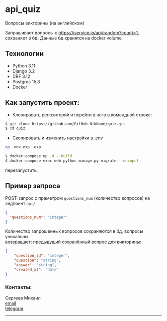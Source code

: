 
# api_quiz
Вопросы викторины (на английском)  

Запрашивает вопросы с https://jservice.io/api/random?count=1, сохраняет в бд.
Данные бд хранятся на docker volume

## Технологии
- Python 3.11
- Django 3.2
- DRF 3.12
- Postgres 15.3
- Docker


## Как запустить проект:
- Клонировать репозиторий и перейти в него в командной строке:
```bash
$ git clone https://github.com/GitHub-NikName/quiz.git
$ cd quiz
```
- Скопировать и изменить настройки в .env
```bash
cp .env.exp .exp
````

```bash
$ docker-compose up -d --build
$ docker-compose exec web python manage.py migrate --noinput
````
перезапустить.  

## Пример запроса

POST-запрос с праметром `questions_num` (количество вопросов) на эндпоинт `api/`

```json
{
  "questions_num": "integer"
}
```
Количество запрошенных вопросов сохраняются в бд, вопросы уникальны  
возвращает: предыдущий сохранённый вопрос для викторины:

```json
{
    "question_id": "integer",
    "question": "string",
    "answer": "string",
    "created_at": "date"
}
```


### Контакты:

Сергеев Михаил  
[email](server-15@yandex.ru)  
[telegram](https://t.me/sergeev_mikhail)  
- - - - - - - - - - - - - - - - - - - - - - - - - - - - - - - - - - - - - - -
